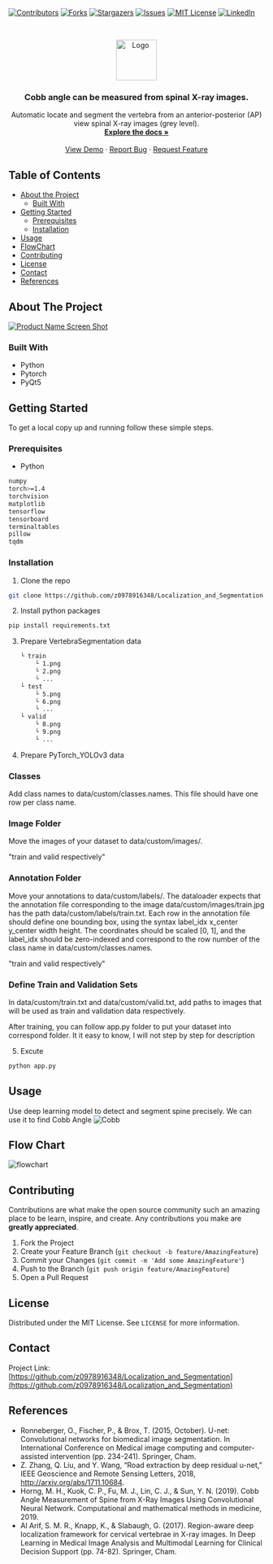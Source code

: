 <!--
*** Thanks for checking out this README Template. If you have a suggestion that would
*** make this better, please fork the repo and create a pull request or simply open
*** an issue with the tag "enhancement".
*** Thanks again! Now go create something AMAZING! :D
***
***
***
*** To avoid retyping too much info. Do a search and replace for the following:
*** github_username, repo_name, twitter_handle, email
-->





<!-- PROJECT SHIELDS -->
<!--
*** I'm using markdown "reference style" links for readability.
*** Reference links are enclosed in brackets [ ] instead of parentheses ( ).
*** See the bottom of this document for the declaration of the reference variables
*** for contributors-url, forks-url, etc. This is an optional, concise syntax you may use.
*** https://www.markdownguide.org/basic-syntax/#reference-style-links
-->
[![Contributors][contributors-shield]][contributors-url]
[![Forks][forks-shield]][forks-url]
[![Stargazers][stars-shield]][stars-url]
[![Issues][issues-shield]][issues-url]
[![MIT License][license-shield]][license-url]
[![LinkedIn][linkedin-shield]][linkedin-url]



<!-- PROJECT LOGO -->
<br />
<p align="center">
  <a href="https://github.com/z0978916348/Localization_and_Segmentation">
    <img src="images/logo.png" alt="Logo" width="80" height="80">
  </a>

  <h3 align="center">Cobb angle can be measured from spinal X-ray images.</h3>

  <p align="center">
    Automatic locate and segment the vertebra from an anterior-posterior (AP) view spinal X-ray images (grey level).
    <br />
    <a href="https://en.wikipedia.org/wiki/Cobb_angle"><strong>Explore the docs »</strong></a>
    <br />
    <br />
    <a href="https://github.com/z0978916348/Localization_and_Segmentation">View Demo</a>
    ·
    <a href="https://github.com/z0978916348/Localization_and_Segmentation/issues">Report Bug</a>
    ·
    <a href="https://github.com/z0978916348/Localization_and_Segmentation/issues">Request Feature</a>
  </p>
</p>



<!-- TABLE OF CONTENTS -->
## Table of Contents

* [About the Project](#about-the-project)
  * [Built With](#built-with)
* [Getting Started](#getting-started)
  * [Prerequisites](#prerequisites)
  * [Installation](#installation)
* [Usage](#usage)
* [FlowChart](#flowchart)
* [Contributing](#contributing)
* [License](#license)
* [Contact](#contact)
* [References](#References)



<!-- ABOUT THE PROJECT -->
## About The Project

<!-- [![Product Name Screen Shot][demo]](https://example.com) -->
[![Product Name Screen Shot][demo]](https://example.com)

<!-- Here's a blank template to get started:
**To avoid retyping too much info. Do a search and replace with your text editor for the following:**
`github_username`, `repo_name`, `twitter_handle`, `email` -->


### Built With

* []() Python
* []() Pytorch
* []() PyQt5



<!-- GETTING STARTED -->
## Getting Started

To get a local copy up and running follow these simple steps.

### Prerequisites

* Python
```sh
numpy
torch>=1.4
torchvision
matplotlib
tensorflow
tensorboard
terminaltables
pillow
tqdm
```

### Installation

1. Clone the repo
```sh
git clone https://github.com/z0978916348/Localization_and_Segmentation.git
```
2. Install python packages
```sh
pip install requirements.txt
```
3. Prepare VertebraSegmentation data
```sh
　　└ train
   　　 └ 1.png
   　　 └ 2.png
   　　 └ ...
　　└ test
   　　 └ 5.png
   　　 └ 6.png
   　　 └ ...
　　└ valid
   　　 └ 8.png
   　　 └ 9.png
   　　 └ ...
```
4. Prepare PyTorch_YOLOv3 data

### Classes
Add class names to data/custom/classes.names. This file should have one row per class name.
 
### Image Folder
Move the images of your dataset to data/custom/images/. 

"train and valid respectively"

### Annotation Folder
Move your annotations to data/custom/labels/. The dataloader expects that the annotation file corresponding to the image data/custom/images/train.jpg has the path data/custom/labels/train.txt. Each row in the annotation file should define one bounding box, using the syntax label_idx x_center y_center width height. The coordinates should be scaled [0, 1], and the label_idx should be zero-indexed and correspond to the row number of the class name in data/custom/classes.names. 

"train and valid respectively"

### Define Train and Validation Sets
In data/custom/train.txt and data/custom/valid.txt, add paths to images that will be used as train and validation data respectively.

After training, you can follow app.py folder to put your dataset into correspond folder.
It it easy to know, I will not step by step for description

5. Excute 
```sh
python app.py
```


<!-- USAGE EXAMPLES -->
## Usage

Use deep learning model to detect and segment spine precisely. We can use it to find Cobb Angle
![Cobb][Cobb]



<!-- _For more examples, please refer to the [Documentation](https://example.com)_ -->



<!-- ROADMAP -->
## Flow Chart

![flowchart][flowchart]


<!-- CONTRIBUTING -->
## Contributing

Contributions are what make the open source community such an amazing place to be learn, inspire, and create. Any contributions you make are **greatly appreciated**.

1. Fork the Project
2. Create your Feature Branch (`git checkout -b feature/AmazingFeature`)
3. Commit your Changes (`git commit -m 'Add some AmazingFeature'`)
4. Push to the Branch (`git push origin feature/AmazingFeature`)
5. Open a Pull Request



<!-- LICENSE -->
## License

Distributed under the MIT License. See `LICENSE` for more information.



<!-- CONTACT -->
## Contact

<!-- Your Name - [@twitter_handle](https://twitter.com/twitter_handle) - email -->

Project Link: [https://github.com/z0978916348/Localization_and_Segmentation](https://github.com/z0978916348/Localization_and_Segmentation)



<!-- ACKNOWLEDGEMENTS -->
## References

* []() Ronneberger, O., Fischer, P., & Brox, T. (2015, October). U-net: Convolutional networks for biomedical image segmentation. In International Conference on Medical image computing and computer-assisted intervention (pp. 234-241). Springer, Cham.
* []()Z. Zhang, Q. Liu, and Y. Wang, “Road extraction by deep residual u-net,” IEEE Geoscience and Remote Sensing Letters, 2018, http://arxiv.org/abs/1711.10684.
* []()Horng, M. H., Kuok, C. P., Fu, M. J., Lin, C. J., & Sun, Y. N. (2019). Cobb Angle Measurement of Spine from X-Ray Images Using Convolutional Neural Network. Computational and mathematical methods in medicine, 2019.
* []()Al Arif, S. M. R., Knapp, K., & Slabaugh, G. (2017). Region-aware deep localization framework for cervical vertebrae in X-ray images. In Deep Learning in Medical Image Analysis and Multimodal Learning for Clinical Decision Support (pp. 74-82). Springer, Cham.






<!-- MARKDOWN LINKS & IMAGES -->
<!-- https://www.markdownguide.org/basic-syntax/#reference-style-links -->
[contributors-shield]: https://img.shields.io/github/contributors/z0978916348/repo.svg?style=flat-square
[contributors-url]: https://github.com/z0978916348/repo/graphs/contributors
[forks-shield]: https://img.shields.io/github/forks/z0978916348/repo.svg?style=flat-square
[forks-url]: https://github.com/z0978916348/repo/network/members
[stars-shield]: https://img.shields.io/github/stars/z0978916348/repo.svg?style=flat-square
[stars-url]: https://github.com/z0978916348/repo/stargazers
[issues-shield]: https://img.shields.io/github/issues/z0978916348/repo.svg?style=flat-square
[issues-url]: https://github.com/z0978916348/repo/issues
[license-shield]: https://img.shields.io/github/license/z0978916348/repo.svg?style=flat-square
[license-url]: https://github.com/z0978916348/repo/blob/master/LICENSE.txt
[linkedin-shield]: https://img.shields.io/badge/-LinkedIn-black.svg?style=flat-square&logo=linkedin&colorB=555
[linkedin-url]: https://linkedin.com/in/z0978916348
[product-screenshot]: images/screenshot.png
[demo]: images/demo.jpg
[Cobb]: images/Cobb.jpg
[FlowChart]: images/flowchart.jpg
